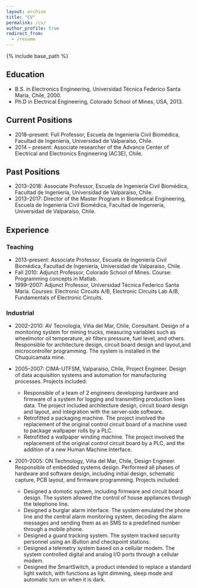 ```yaml
---
layout: archive
title: "CV"
permalink: /cv/
author_profile: true
redirect_from:
  - /resume
---
```


{% include base_path %}

## Education

* B.S. in Electronics Engineering, Universidad Técnica Federico Santa María, Chile, 2000.
* Ph.D in Electrical Engineering, Colorado School of Mines, USA, 2013.

## Current Positions

* 2018–present: Full Professor, Escuela de Ingenierı́a Civil Biomédica, Facultad de Ingenierı́a, Universidad de Valparaı́so, Chile.
* 2014 – present: Associate researcher of the Advance Center of Electrical and Electronics Engineering (AC3E), Chile.

## Past Positions

* 2013–2018: Associate Professor, Escuela de Ingenierı́a Civil Biomédica, Facultad de Ingenierı́a, Universidad de Valparaı́so, Chile.
* 2013–2017: Director of the Master Program in Biomedical Engineering, Escuela de Ingenierı́a Civil Biomédica, Facultad de Ingenierı́a, Universidad de Valparaı́so, Chile.

## Experience

### Teaching

* 2013–present: Associate Professor, Escuela de Ingenierı́a Civil Biomédica, Facultad de Ingenierı́a, Universidad de Valparaı́so, Chile.
* Fall 2010: Adjunct Professor, Colorado School of Mines. Course: Programming concepts in Matlab.
* 1999–2007: Adjunct Professor, Universidad Técnica Federico Santa Marı́a.
Courses: Electronic Circuits A/B, Electronic Circuits Lab A/B, Fundamentals of Electronic Circuits.

### Industrial

* 2002–2010: AV Tecnologia, Viña del Mar, Chile, Consultant.
Design of a monitoring system for mining trucks, measuring variables such as wheelmotor oil temperature, air filters pressure, fuel level, and others. Responsible for architecture design, circuit board design and layout,and microcontroller programming. The system is installed in the Chuquicamata mine.

* 2005–2007: CIMA-UTFSM, Valparaı́so, Chile, Project Engineer.
Design of data acquisition systems and automation for manufacturing processes.
Projects included:
    * Responsible of a team of 2 engineers developing hardware and firmware of a system for logging and transmitting production lines data. The project included architecture design, circuit board design and layout, and integration with the server-side software.
    * Retrofitted a packaging machine. The project involved the replacement of the original control circuit board of a machine used to package wallpaper rolls by a PLC.
    * Retrofitted a wallpaper winding machine. The project involved the replacement of the original control circuit board by a PLC, and the addition of a new Human Machine Interface.

* 2001–2005: ON Technology, Viña del Mar, Chile, Design Engineer.
Responsible of embedded systems design. Performed all phases of hardware and software design, including initial design, schematic capture, PCB layout, and firmware programming. Projects included:
    * Designed a domotic system, including firmware and circuit board design. The system allowed the control of house appliances through the telephone line.
    * Designed a burglar alarm interface. The system emulated the phone line and the central alarm monitoring system, decoding the alarm messages and sending them as an SMS to a predefined number through a mobile phone.
    * Designed a guard tracking system. The system tracked security personnel using an iButton and checkpoint stations.
    * Designed a telemetry system based on a cellular modem. The system controlled digital and analog I/O ports through a cellular modem.
    * Designed the SmartSwitch, a product intended to replace a standard light switch, with functions as light dimming, sleep mode and automatic turn on when it is dark.